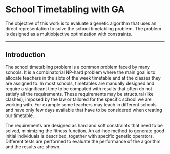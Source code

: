 # School Timetabling with GA

The objective of this work is to evaluate a genetic
algorithm that uses an direct representation to solve the school
timetabling problem. The problem is designed as a multiobjective
optimization with constraints.

---

## Introduction

The school timetabling problem is a common problem faced by many schools. It is a combinatorial NP-hard problem where the main goal is to allocate teachers in the slots of
the week timetable and at the classes they are assigned to. In
most schools, timetables are manually designed and require
a significant time to be computed with results that often do
not satisfy all the requirements. These requirements may be
structural (like clashes), imposed by the law or tailored for
the specific school we are working with. For example some
teachers may teach in different schools and have only few
days available that have to be considered when creating our
timetable.

The requirements are designed as hard and soft constraints that need to be solved, minimizing the fitness function. An ad-hoc method to generate good initial individuals is described, together with specific
genetic operators. Different tests are performed to evaluate the performance of the algorithm and the results are shown.
